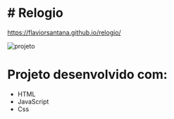 <h1># Relogio</h1>

https://flaviorsantana.github.io/relogio/

![projeto](https://github.com/flaviorsantana/relogio/assets/132366877/43673091-2fff-4090-bd14-4992eae23e80)

# Projeto desenvolvido com:

* HTML
* JavaScript
* Css

